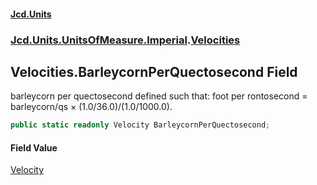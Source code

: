 #### [Jcd.Units](index 'index')
### [Jcd.Units.UnitsOfMeasure.Imperial](Jcd.Units.UnitsOfMeasure.Imperial 'Jcd.Units.UnitsOfMeasure.Imperial').[Velocities](Velocities 'Jcd.Units.UnitsOfMeasure.Imperial.Velocities')

## Velocities.BarleycornPerQuectosecond Field

barleycorn per quectosecond defined such that: foot per rontosecond = barleycorn/qs × (1.0/36.0)/(1.0/1000.0).

```csharp
public static readonly Velocity BarleycornPerQuectosecond;
```

#### Field Value
[Velocity](Velocity 'Jcd.Units.UnitTypes.Velocity')
